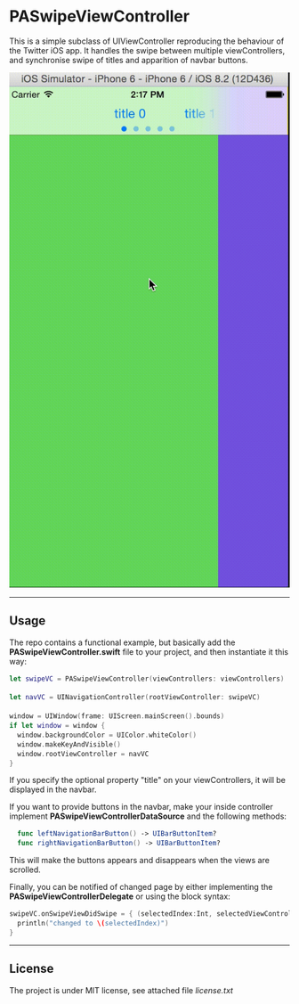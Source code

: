 PASwipeViewController
===================

This is a simple subclass of UIViewController reproducing the behaviour of the Twitter iOS app. It handles the swipe between multiple viewControllers, and synchronise swipe of titles and apparition of navbar buttons. 

![demo_gif](https://raw.githubusercontent.com/philippeauriach/PASwipeViewController/master/demo.gif?id=1 "Demo")

----------
Usage
-------------
The repo contains a functional example, but basically add the **PASwipeViewController.swift** file to your project, and then instantiate it this way: 
```swift
let swipeVC = PASwipeViewController(viewControllers: viewControllers)
        
let navVC = UINavigationController(rootViewController: swipeVC)
        
window = UIWindow(frame: UIScreen.mainScreen().bounds)
if let window = window {
  window.backgroundColor = UIColor.whiteColor()
  window.makeKeyAndVisible()
  window.rootViewController = navVC
}
```
If you specify the optional property "title" on your viewControllers, it will be displayed in the navbar.

If you want to provide buttons in the navbar, make your inside controller implement **PASwipeViewControllerDataSource** and the following methods:
```swift
  func leftNavigationBarButton() -> UIBarButtonItem?
  func rightNavigationBarButton() -> UIBarButtonItem?
```
This will make the buttons appears and disappears when the views are scrolled.

Finally, you can be notified of changed page by either implementing the **PASwipeViewControllerDelegate** or using the block syntax:
```swift
swipeVC.onSwipeViewDidSwipe = { (selectedIndex:Int, selectedViewController:UIViewController) -> Void in
  println("changed to \(selectedIndex)")
}
``` 

----------
License
-------------

The project is under MIT license, see attached file *license.txt*
